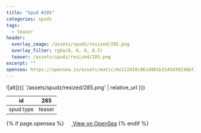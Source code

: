 ```yaml
---
title: "Spud #285"
categories: spudz
tags:
  - teaser
header:
  overlay_image: /assets/spudz/resized/285.png
  overlay_filter: rgba(0, 0, 0, 0.5)
  teaser: /assets/spudz/resized/285.png
excerpt: ""
opensea: https://opensea.io/assets/matic/0x112d18c861d401b3145d39236bf149f01e18beed/285
---
```

![alt]({{ '/assets/spudz/resized/285.png' | relative_url }})

| id | 285 |
|-|-|
| spud type | teaser |

{% if page.opensea %}
<a href="{{page.opensea}}" class="btn btn--info" onclick="window.open(this.href, '_blank'); return false;"><img src="/assets/images/opensea.svg" width="16px"><span>  View on OpenSea</span></a>
{% endif %}
